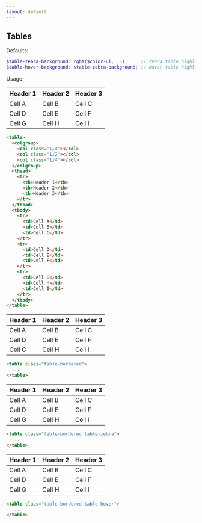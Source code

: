 ```yaml
---
layout: default
---
```


## Tables

Defaults:

```scss
$table-zebra-background: rgba($color-ui, .5);     // zebra table highlight color
$table-hover-background: $table-zebra-background; // hover table highlight color
```

Usage:

<div class="example">
  <table>
    <colgroup>
      <col class="1/4"></col>
      <col class="1/2"></col>
      <col class="1/4"></col>
    </colgroup>
    <thead>
      <tr>
        <th>Header 1</th>
        <th>Header 2</th>
        <th>Header 3</th>
      </tr>
    </thead>
    <tbody>
      <tr>
        <td>Cell A</td>
        <td>Cell B</td>
        <td>Cell C</td>
      </tr>
      <tr>
        <td>Cell D</td>
        <td>Cell E</td>
        <td>Cell F</td>
      </tr>
      <tr>
        <td>Cell G</td>
        <td>Cell H</td>
        <td>Cell I</td>
      </tr>
    </tbody>
  </table>
</div>

```html
<table>
  <colgroup>
    <col class="1/4"></col>
    <col class="1/2"></col>
    <col class="1/4"></col>
  </colgroup>
  <thead>
    <tr>
      <th>Header 1</th>
      <th>Header 2</th>
      <th>Header 3</th>
    </tr>
  </thead>
  <tbody>
    <tr>
      <td>Cell A</td>
      <td>Cell B</td>
      <td>Cell C</td>
    </tr>
    <tr>
      <td>Cell D</td>
      <td>Cell E</td>
      <td>Cell F</td>
    </tr>
    <tr>
      <td>Cell G</td>
      <td>Cell H</td>
      <td>Cell I</td>
    </tr>
  </tbody>
</table>
```

<div class="example">
  <table class="table-bordered">
    <thead>
      <tr>
        <th>Header 1</th>
        <th>Header 2</th>
        <th>Header 3</th>
      </tr>
    </thead>
    <tbody>
      <tr>
        <td>Cell A</td>
        <td>Cell B</td>
        <td>Cell C</td>
      </tr>
      <tr>
        <td>Cell D</td>
        <td>Cell E</td>
        <td>Cell F</td>
      </tr>
      <tr>
        <td>Cell G</td>
        <td>Cell H</td>
        <td>Cell I</td>
      </tr>
    </tbody>
  </table>
</div>

```html
<table class="table-bordered">
  ...
</table>
```

<div class="example">
  <table class="table-bordered table-zebra">
    <thead>
      <tr>
        <th>Header 1</th>
        <th>Header 2</th>
        <th>Header 3</th>
      </tr>
    </thead>
    <tbody>
      <tr>
        <td>Cell A</td>
        <td>Cell B</td>
        <td>Cell C</td>
      </tr>
      <tr>
        <td>Cell D</td>
        <td>Cell E</td>
        <td>Cell F</td>
      </tr>
      <tr>
        <td>Cell G</td>
        <td>Cell H</td>
        <td>Cell I</td>
      </tr>
    </tbody>
  </table>
</div>

```html
<table class="table-bordered table-zebra">
  ...
</table>
```

<div class="example">
  <table class="table-bordered table-hover">
    <thead>
      <tr>
        <th>Header 1</th>
        <th>Header 2</th>
        <th>Header 3</th>
      </tr>
    </thead>
    <tbody>
      <tr>
        <td>Cell A</td>
        <td>Cell B</td>
        <td>Cell C</td>
      </tr>
      <tr>
        <td>Cell D</td>
        <td>Cell E</td>
        <td>Cell F</td>
      </tr>
      <tr>
        <td>Cell G</td>
        <td>Cell H</td>
        <td>Cell I</td>
      </tr>
    </tbody>
  </table>
</div>

```html
<table class="table-bordered table-hover">
  ...
</table>
```
